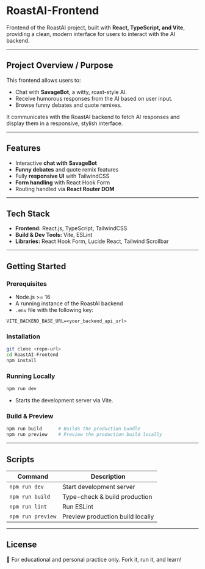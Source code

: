 # RoastAI-Frontend

Frontend of the RoastAI project, built with **React, TypeScript, and Vite**, providing a clean, modern interface for users to interact with the AI backend.

---

## Project Overview / Purpose
This frontend allows users to:  
- Chat with **SavageBot**, a witty, roast-style AI.  
- Receive humorous responses from the AI based on user input.  
- Browse funny debates and quote remixes.  

It communicates with the RoastAI backend to fetch AI responses and display them in a responsive, stylish interface.

---

## Features
- Interactive **chat with SavageBot**  
- **Funny debates** and quote remix features  
- Fully **responsive UI** with TailwindCSS  
- **Form handling** with React Hook Form  
- Routing handled via **React Router DOM**

---

## Tech Stack
- **Frontend:** React.js, TypeScript, TailwindCSS  
- **Build & Dev Tools:** Vite, ESLint  
- **Libraries:** React Hook Form, Lucide React, Tailwind Scrollbar  

---

## Getting Started

### Prerequisites
- Node.js >= 16
- A running instance of the RoastAI backend
- `.env` file with the following key:

```env
VITE_BACKEND_BASE_URL=<your_backend_api_url>
````

### Installation

```bash
git clone <repo-url>
cd RoastAI-Frontend
npm install
```

### Running Locally

```bash
npm run dev
```

* Starts the development server via Vite.

### Build & Preview

```bash
npm run build      # Builds the production bundle
npm run preview    # Preview the production build locally
```

---

## Scripts

| Command           | Description                      |
| ----------------- | -------------------------------- |
| `npm run dev`     | Start development server         |
| `npm run build`   | Type-check & build production    |
| `npm run lint`    | Run ESLint                       |
| `npm run preview` | Preview production build locally |

---

## License

📝 For educational and personal practice only. Fork it, run it, and learn!
